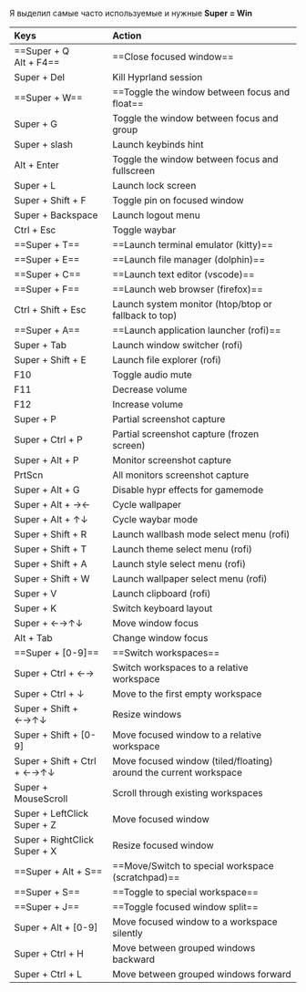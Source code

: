 Я выделил самые часто используемые и нужные
**Super = Win**

| Keys                              | Action                                                            |
| :-------------------------------- | :---------------------------------------------------------------- |
| ==Super + Q  <br>Alt + F4==       | ==Close focused window==                                          |
| Super + Del                       | Kill Hyprland session                                             |
| ==Super + W==                     | ==Toggle the window between focus and float==                     |
| Super + G                         | Toggle the window between focus and group                         |
| Super + slash                     | Launch keybinds hint                                              |
| Alt + Enter                       | Toggle the window between focus and fullscreen                    |
| Super + L                         | Launch lock screen                                                |
| Super + Shift + F                 | Toggle pin on focused window                                      |
| Super + Backspace                 | Launch logout menu                                                |
| Ctrl + Esc                        | Toggle waybar                                                     |
| ==Super + T==                     | ==Launch terminal emulator (kitty)==                              |
| ==Super + E==                     | ==Launch file manager (dolphin)==                                 |
| ==Super + C==                     | ==Launch text editor (vscode)==                                   |
| ==Super + F==                     | ==Launch web browser (firefox)==                                  |
| Ctrl + Shift + Esc                | Launch system monitor (htop/btop or fallback to top)              |
| ==Super + A==                     | ==Launch application launcher (rofi)==                            |
| Super + Tab                       | Launch window switcher (rofi)                                     |
| Super + Shift + E                 | Launch file explorer (rofi)                                       |
| F10                               | Toggle audio mute                                                 |
| F11                               | Decrease volume                                                   |
| F12                               | Increase volume                                                   |
| Super + P                         | Partial screenshot capture                                        |
| Super + Ctrl + P                  | Partial screenshot capture (frozen screen)                        |
| Super + Alt + P                   | Monitor screenshot capture                                        |
| PrtScn                            | All monitors screenshot capture                                   |
| Super + Alt + G                   | Disable hypr effects for gamemode                                 |
| Super + Alt + →←                  | Cycle wallpaper                                                   |
| Super + Alt + ↑↓                  | Cycle waybar mode                                                 |
| Super + Shift + R                 | Launch wallbash mode select menu (rofi)                           |
| Super + Shift + T                 | Launch theme select menu (rofi)                                   |
| Super + Shift + A                 | Launch style select menu (rofi)                                   |
| Super + Shift + W                 | Launch wallpaper select menu (rofi)                               |
| Super + V                         | Launch clipboard (rofi)                                           |
| Super + K                         | Switch keyboard layout                                            |
| Super + ←→↑↓                      | Move window focus                                                 |
| Alt + Tab                         | Change window focus                                               |
| ==Super + [0-9]==                 | ==Switch workspaces==                                             |
| Super + Ctrl + ←→                 | Switch workspaces to a relative workspace                         |
| Super + Ctrl + ↓                  | Move to the first empty workspace                                 |
| Super + Shift + ←→↑↓              | Resize windows                                                    |
| Super + Shift + [0-9]             | Move focused window to a relative workspace                       |
| Super + Shift + Ctrl + ←→↑↓       | Move focused window (tiled/floating) around the current workspace |
| Super + MouseScroll               | Scroll through existing workspaces                                |
| Super + LeftClick  <br>Super + Z  | Move focused window                                               |
| Super + RightClick  <br>Super + X | Resize focused window                                             |
| ==Super + Alt + S==                   | ==Move/Switch to special workspace (scratchpad)==                     |
| ==Super + S==                     | ==Toggle to special workspace==                                   |
| ==Super + J==                     | ==Toggle focused window split==                                   |
| Super + Alt + [0-9]               | Move focused window to a workspace silently                       |
| Super + Ctrl + H                  | Move between grouped windows backward                             |
| Super + Ctrl + L                  | Move between grouped windows forward                              |
